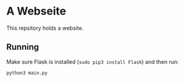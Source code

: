 A Webseite
==========

This repsitory holds a website.

Running
-------

Make sure Flask is installed (`sudo pip3 install Flask`) and then run:

```
python3 main.py
```
